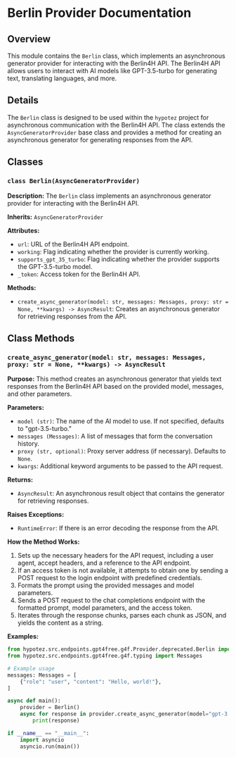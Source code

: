 # Berlin Provider Documentation

## Overview

This module contains the `Berlin` class, which implements an asynchronous generator provider for interacting with the Berlin4H API. The Berlin4H API allows users to interact with AI models like GPT-3.5-turbo for generating text, translating languages, and more. 

## Details

The `Berlin` class is designed to be used within the `hypotez` project for asynchronous communication with the Berlin4H API. The class extends the `AsyncGeneratorProvider` base class and provides a method for creating an asynchronous generator for generating responses from the API. 

## Classes

### `class Berlin(AsyncGeneratorProvider)`

**Description:** The `Berlin` class implements an asynchronous generator provider for interacting with the Berlin4H API. 

**Inherits:** `AsyncGeneratorProvider`

**Attributes:**

- `url`: URL of the Berlin4H API endpoint.
- `working`: Flag indicating whether the provider is currently working.
- `supports_gpt_35_turbo`: Flag indicating whether the provider supports the GPT-3.5-turbo model.
- `_token`:  Access token for the Berlin4H API.

**Methods:**

- `create_async_generator(model: str, messages: Messages, proxy: str = None, **kwargs) -> AsyncResult`: Creates an asynchronous generator for retrieving responses from the API.

## Class Methods

### `create_async_generator(model: str, messages: Messages, proxy: str = None, **kwargs) -> AsyncResult`

**Purpose:** This method creates an asynchronous generator that yields text responses from the Berlin4H API based on the provided model, messages, and other parameters. 

**Parameters:**

- `model (str)`: The name of the AI model to use. If not specified, defaults to "gpt-3.5-turbo."
- `messages (Messages)`: A list of messages that form the conversation history.
- `proxy (str, optional)`: Proxy server address (if necessary). Defaults to `None`.
- `kwargs`: Additional keyword arguments to be passed to the API request.

**Returns:**

- `AsyncResult`: An asynchronous result object that contains the generator for retrieving responses.

**Raises Exceptions:**

- `RuntimeError`: If there is an error decoding the response from the API.

**How the Method Works:**

1. Sets up the necessary headers for the API request, including a user agent, accept headers, and a reference to the API endpoint. 
2. If an access token is not available, it attempts to obtain one by sending a POST request to the login endpoint with predefined credentials.
3. Formats the prompt using the provided messages and model parameters.
4. Sends a POST request to the chat completions endpoint with the formatted prompt, model parameters, and the access token.
5. Iterates through the response chunks, parses each chunk as JSON, and yields the content as a string.

**Examples:**

```python
from hypotez.src.endpoints.gpt4free.g4f.Provider.deprecated.Berlin import Berlin
from hypotez.src.endpoints.gpt4free.g4f.typing import Messages

# Example usage
messages: Messages = [
    {"role": "user", "content": "Hello, world!"},
]

async def main():
    provider = Berlin()
    async for response in provider.create_async_generator(model="gpt-3.5-turbo", messages=messages):
        print(response)

if __name__ == "__main__":
    import asyncio
    asyncio.run(main())
```